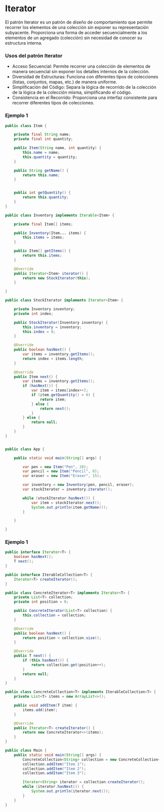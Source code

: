 # Iterator
El patrón Iterator es un patrón de diseño de comportamiento que permite recorrer los elementos de una colección sin exponer su representación subyacente. Proporciona una forma de acceder secuencialmente a los elementos de un agregado (colección) sin necesidad de conocer su estructura interna.

### Usos del patrón Iterator
- Acceso Secuencial: Permite recorrer una colección de elementos de manera secuencial sin exponer los detalles internos de la colección.
- Diversidad de Estructuras: Funciona con diferentes tipos de colecciones (listas, conjuntos, mapas, etc.) de manera uniforme.
- Simplificación del Código: Separa la lógica de recorrido de la colección de la lógica de la colección misma, simplificando el código.
- Consistencia en el Recorrido: Proporciona una interfaz consistente para recorrer diferentes tipos de colecciones.

### Ejemplo 1

```java
public class Item {

    private final String name;
    private final int quantity;

    public Item(String name, int quantity) {
        this.name = name;
        this.quantity = quantity;
    }

    public String getName() {
        return this.name;
    }


    public int getQuantity() {
        return this.quantity;
    }
}

public class Inventory implements Iterable<Item> {

    private final Item[] items;

    public Inventory(Item... items) {
        this.items = items;
    }

    public Item[] getItems() {
        return this.items;
    }

    @Override
    public Iterator<Item> iterator() {
        return new StockIterator(this);
    }

}

public class StockIterator implements Iterator<Item> {

    private Inventory inventory;
    private int index;

    public StockIterator(Inventory inventory) {
        this.inventory = inventory;
        this.index = 0;
    }

    @Override
    public boolean hasNext() {
        var items = inventory.getItems();
        return index < items.length;
    }

    @Override
    public Item next() {
        var items = inventory.getItems();
        if (hasNext()) {
            var item = items[index++];
            if (item.getQuantity() > 0) {
                return item;
            } else {
                return next();
            }
        } else {
            return null;
        }
    }
}


public class App {

    public static void main(String[] args) {

        var pen = new Item("Pen", 20);
        var pencil = new Item("Pencil", 0);
        var eraser = new Item("Eraser", 15);

        var inventory = new Inventory(pen, pencil, eraser);
        var stockIterator = inventory.iterator();

        while (stockIterator.hasNext()) {
            var item = stockIterator.next();
            System.out.println(item.getName());
        }

    }

}
```

### Ejemplo 1

```java
public interface Iterator<T> {
    boolean hasNext();
    T next();
}

public interface IterableCollection<T> {
    Iterator<T> createIterator();
}

public class ConcreteIterator<T> implements Iterator<T> {
    private List<T> collection;
    private int position = 0;

    public ConcreteIterator(List<T> collection) {
        this.collection = collection;
    }

    @Override
    public boolean hasNext() {
        return position < collection.size();
    }

    @Override
    public T next() {
        if (this.hasNext()) {
            return collection.get(position++);
        }
        return null;
    }
}

public class ConcreteCollection<T> implements IterableCollection<T> {
    private List<T> items = new ArrayList<>();

    public void addItem(T item) {
        items.add(item);
    }

    @Override
    public Iterator<T> createIterator() {
        return new ConcreteIterator<>(items);
    }
}

public class Main {
    public static void main(String[] args) {
        ConcreteCollection<String> collection = new ConcreteCollection<>();
        collection.addItem("Item 1");
        collection.addItem("Item 2");
        collection.addItem("Item 3");

        Iterator<String> iterator = collection.createIterator();
        while (iterator.hasNext()) {
            System.out.println(iterator.next());
        }
    }
}



```